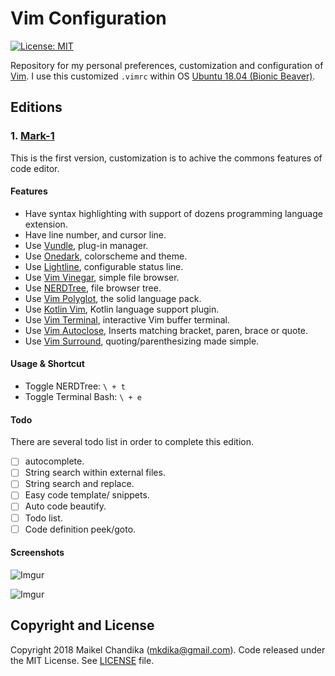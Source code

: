 # Vim Configuration

[![License: MIT](https://img.shields.io/badge/License-MIT-blue.svg)](/LICENSE)

Repository for my personal preferences, customization and configuration of [Vim](https://www.vim.org/).
I use this customized `.vimrc` within OS [Ubuntu 18.04 (Bionic Beaver)](http://releases.ubuntu.com/18.04/).

## Editions

### 1. [Mark-1](/mark1/)

This is the first version, customization is to achive the commons features of code editor.

#### Features

- Have syntax highlighting with support of dozens programming language extension.
- Have line number, and cursor line.
- Use [Vundle](https://github.com/VundleVim/Vundle.vim), plug-in manager.
- Use [Onedark](https://github.com/joshdick/onedark.vim), colorscheme and theme.
- Use [Lightline](https://github.com/itchyny/lightline.vim), configurable status line.
- Use [Vim Vinegar](https://github.com/tpope/vim-vinegar), simple file browser.
- Use [NERDTree](https://github.com/scrooloose/nerdtree), file browser tree.
- Use [Vim Polyglot](https://github.com/sheerun/vim-polyglot), the solid language pack.
- Use [Kotlin Vim](https://github.com/udalov/kotlin-vim), Kotlin language support plugin.
- Use [Vim Terminal](https://github.com/tc50cal/vim-terminal), interactive Vim buffer terminal.
- Use [Vim Autoclose](https://github.com/spf13/vim-autoclose), Inserts matching bracket, paren, brace or quote.
- Use [Vim Surround](https://github.com/tpope/vim-surround), quoting/parenthesizing made simple.

#### Usage & Shortcut

- Toggle NERDTree: `\ + t`
- Toggle Terminal Bash: `\ + e`


#### Todo

There are several todo list in order to complete this edition.

- [ ] autocomplete.
- [ ] String search within external files.
- [ ] String search and replace.
- [ ] Easy code template/ snippets.
- [ ] Auto code beautify.
- [ ] Todo list.
- [ ] Code definition peek/goto.

#### Screenshots

![Imgur](https://i.imgur.com/OlyMTf7.png)

![Imgur](https://i.imgur.com/WYvXBRB.png)


## Copyright and License

Copyright 2018 Maikel Chandika (mkdika@gmail.com). Code released under the
MIT License. See [LICENSE](/LICENSE) file.

